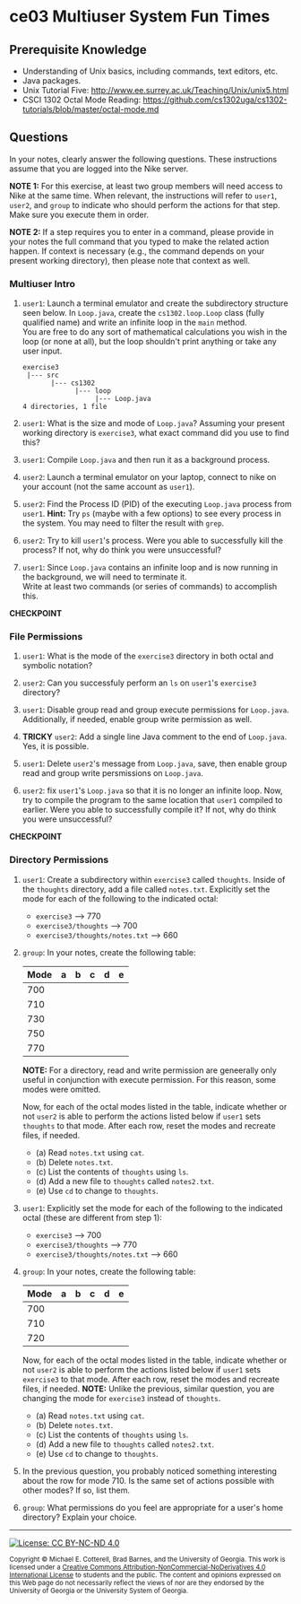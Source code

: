 # ce03 Multiuser System Fun Times

## Prerequisite Knowledge

* Understanding of Unix basics, including commands, text editors, etc.
* Java packages.
* Unix Tutorial Five: http://www.ee.surrey.ac.uk/Teaching/Unix/unix5.html
* CSCI 1302 Octal Mode Reading: https://github.com/cs1302uga/cs1302-tutorials/blob/master/octal-mode.md

## Questions

In your notes, clearly answer the following questions. These instructions assume that you are 
logged into the Nike server. 

**NOTE 1:** For this exercise, at least two group members will need
access to Nike at the same time. When relevant, the instructions will refer to `user1`, `user2`, and `group` to indicate 
who should perform the actions for that step. Make sure you execute them in order.

**NOTE 2:** If a step requires you to enter in a command, please provide in your notes the full command that you 
typed to make the related action happen. If context is necessary (e.g., the command depends on your 
present working directory), then please note that  context as well.

### Multiuser Intro

1. `user1`: Launch a terminal emulator and create the subdirectory structure seen below. 
   In `Loop.java`, create the `cs1302.loop.Loop` class (fully qualified name) and write an infinite 
   loop in the `main` method.  
   You are free to do any sort of mathematical calculations you wish in
   the loop (or none at all), but the loop shouldn't print anything or take any user input.

   ```
   exercise3
    |--- src
          |--- cs1302
                |--- loop
                     |--- Loop.java
   4 directories, 1 file
   ```
   
1. `user1`: What is the size and mode of `Loop.java`?  Assuming your present working directory is `exercise3`, what exact command did you
use to find this?

1. `user1`: Compile `Loop.java` and then run it as a background process.

1. `user2`: Launch a terminal emulator on your laptop, connect to nike on your account (not the same account as `user1`).

1. `user2`: Find the Process ID (PID) of the executing `Loop.java` process from `user1`.
**Hint:** Try `ps` (maybe with a few options) to see every process in the system. You may need to filter the result with `grep`.

1. `user2`: Try to kill `user1`'s process. Were you able to successfully kill the process?  If not, why do 
think you were unsuccessful?

1. `user1`: Since `Loop.java` contains an infinite loop and is now running in the background, we will need to terminate it.  
Write at least two commands (or series of commands) to accomplish this.

**CHECKPOINT**
    
### File Permissions

1. `user1`: What is the mode of the `exercise3` directory in both octal and symbolic notation?

1. `user2`: Can you successfuly perform an `ls` on `user1`'s `exercise3` directory?

1. `user1`: Disable group read and group execute permissions for `Loop.java`. Additionally, 
if needed, enable group write permission as well. 

1. **TRICKY** `user2`: Add a single line Java comment to the end of `Loop.java`. Yes, it is possible. 

1. `user1`: Delete `user2`'s message from `Loop.java`, save, then enable group read and group write persmissions
on `Loop.java`.

1. `user2`: fix `user1`'s `Loop.java` so that it is no longer an infinite loop.  Now, try to compile the program
to the same location that `user1` compiled to earlier. Were you able to successfully compile it?  If not, why do 
think you were unsuccessful?

**CHECKPOINT** 
    
### Directory Permissions

1. `user1`: Create a subdirectory within `exercise3` called `thoughts`. Inside of the `thoughts` directory, 
add a file called `notes.txt`. Explicitly set the mode for each of the following to the indicated octal:
   * `exercise3` --> 770
   * `exercise3/thoughts` --> 700
   * `exercise3/thoughts/notes.txt` --> 660

1. `group`: In your notes, create the following table:

   | Mode | a | b | c | d | e |
   |------|---|---|---|---|---|
   | 700  |
   | 710  |
   | 730  |
   | 750  |
   | 770  |
   
   **NOTE:** For a directory, read and write permission are geneerally only useful in conjunction with
   execute permission. For this reason, some modes were omitted. 

   Now, for each of the octal modes listed in the table, indicate whether or not `user2` is able to
   perform the actions listed below if `user1` sets `thoughts` to that mode. After each row, reset the
   modes and recreate files, if needed.

      * (a) Read `notes.txt` using `cat`.
      * (b) Delete `notes.txt`.
      * (c) List the contents of `thoughts` using `ls`.
      * (d) Add a new file to `thoughts` called `notes2.txt`.
      * (e) Use `cd` to change to `thoughts`.
   
1. `user1`: Explicitly set the mode for each of the following to the indicated octal (these are different from step 1):
   * `exercise3` --> 700
   * `exercise3/thoughts` --> 770
   * `exercise3/thoughts/notes.txt` --> 660

1. `group`: In your notes, create the following table:

   | Mode | a | b | c | d | e |
   |------|---|---|---|---|---|
   | 700  |
   | 710  |
   | 720  |

   Now, for each of the octal modes listed in the table, indicate whether or not `user2` is able to
   perform the actions listed below if `user1` sets `exercise3` to that mode. After each row, reset the
   modes and recreate files, if needed. **NOTE:** Unlike the previous, similar question, you are changing
   the mode for `exercise3` instead of `thoughts`.

      * (a) Read `notes.txt` using `cat`.
      * (b) Delete `notes.txt`.
      * (c) List the contents of `thoughts` using `ls`.
      * (d) Add a new file to `thoughts` called `notes2.txt`.
      * (e) Use `cd` to change to `thoughts`. 

1. In the previous question, you probably noticed something interesting about the row for mode 710.
Is the same set of actions possible with other modes? If so, list them. 

1. `group`: What permissions do you feel are appropriate for a user's home directory?
Explain your choice.

<hr/>

[![License: CC BY-NC-ND 4.0](https://img.shields.io/badge/License-CC%20BY--NC--ND%204.0-lightgrey.svg)](http://creativecommons.org/licenses/by-nc-nd/4.0/)

<small>
Copyright &copy; Michael E. Cotterell, Brad Barnes, and the University of Georgia.
This work is licensed under a <a rel="license" href="http://creativecommons.org/licenses/by-nc-nd/4.0/">Creative Commons Attribution-NonCommercial-NoDerivatives 4.0 International License</a> to students and the public.
The content and opinions expressed on this Web page do not necessarily reflect the views of nor are they endorsed by the University of Georgia or the University System of Georgia.
</small>
